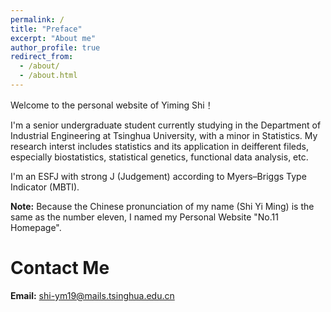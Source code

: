 ```yaml
---
permalink: /
title: "Preface"
excerpt: "About me"
author_profile: true
redirect_from: 
  - /about/
  - /about.html
---
```


Welcome to the personal website of Yiming Shi！

I'm a senior undergraduate student currently studying in the Department of Industrial Engineering at Tsinghua University, with a minor in Statistics. My research interst includes statistics and its application in deifferent fileds, especially biostatistics, statistical genetics, functional data analysis, etc.

I'm an ESFJ with strong J (Judgement) according to Myers–Briggs Type Indicator (MBTI). 

**Note:** Because the Chinese pronunciation of my name (Shi Yi Ming) is the same as the number eleven, I named my Personal Website "No.11 Homepage".

Contact Me
======
**Email:** shi-ym19@mails.tsinghua.edu.cn
